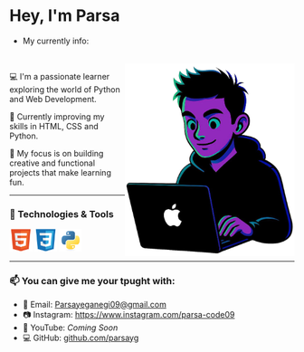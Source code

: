 # Hey, I'm Parsa
- My currently info:
<br>
<img src="https://github.com/parsayg/parsayg/blob/main/IMG_20250810_200749_868.png?raw=true" alt="Error" width="300" align="right" />

💻 I'm a passionate learner exploring the world of Python and Web Development.  

🌱 Currently improving my skills in HTML, CSS and Python.  

🚀 My focus is on building creative and functional projects that make learning fun.  

---
### 🔧 Technologies & Tools
<p align="left">
  <img src="https://raw.githubusercontent.com/devicons/devicon/master/icons/html5/html5-original.svg" alt="html5" width="40" height="40"/>
  <img src="https://raw.githubusercontent.com/devicons/devicon/master/icons/css3/css3-original.svg" alt="css3" width="40" height="40"/>
  <img src="https://raw.githubusercontent.com/devicons/devicon/master/icons/python/python-original.svg" alt="python" width="40" height="40"/>
</p>

---

### 📫 You can give me your tpught with:
- :e-mail: Email: Parsayeganegi09@gmail.com
- :camera: Instagram: https://www.instagram.com/parsa-code09
- :movie_camera: YouTube: *Coming Soon*  
- :computer: GitHub: [github.com/parsayg](https://github.com/parsayg)



